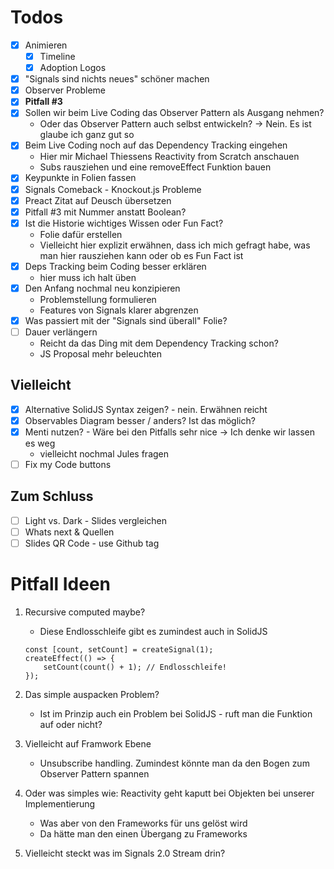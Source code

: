 # Todos

- [x] Animieren
    - [x] Timeline
    - [x] Adoption Logos
- [x] "Signals sind nichts neues" schöner machen
- [x] Observer Probleme
- [x] **Pitfall #3**
- [x] Sollen wir beim Live Coding das Observer Pattern als Ausgang nehmen?
    - Oder das Observer Pattern auch selbst entwickeln?
      -> Nein. Es ist glaube ich ganz gut so
- [x] Beim Live Coding noch auf das Dependency Tracking eingehen
    - Hier mir Michael Thiessens Reactivity from Scratch anschauen
    - Subs rausziehen und eine removeEffect Funktion bauen
- [x] Keypunkte in Folien fassen
- [x] Signals Comeback - Knockout.js Probleme
- [x] Preact Zitat auf Deusch übersetzen
- [x] Pitfall #3 mit Nummer anstatt Boolean?
- [x] Ist die Historie wichtiges Wissen oder Fun Fact?
    - Folie dafür erstellen
    - Vielleicht hier explizit erwähnen, dass ich mich gefragt habe, was man hier rausziehen kann oder ob es Fun Fact ist
- [x] Deps Tracking beim Coding besser erklären
    - hier muss ich halt üben
- [x] Den Anfang nochmal neu konzipieren
    - Problemstellung formulieren
    - Features von Signals klarer abgrenzen
- [x] Was passiert mit der "Signals sind überall" Folie?
- [ ] Dauer verlängern
    - Reicht da das Ding mit dem Dependency Tracking schon?
    - JS Proposal mehr beleuchten

## Vielleicht

- [x] Alternative SolidJS Syntax zeigen? - nein. Erwähnen reicht
- [x] Observables Diagram besser / anders? Ist das möglich?
- [x] Menti nutzen? - Wäre bei den Pitfalls sehr nice
      -> Ich denke wir lassen es weg
    - vielleicht nochmal Jules fragen
- [ ] Fix my Code buttons

## Zum Schluss

- [ ] Light vs. Dark - Slides vergleichen
- [ ] Whats next & Quellen
- [ ] Slides QR Code - use Github tag

# Pitfall Ideen

1. Recursive computed maybe?
    - Diese Endlosschleife gibt es zumindest auch in SolidJS
    ```
    const [count, setCount] = createSignal(1);
    createEffect(() => {
        setCount(count() + 1); // Endlosschleife!
    });
    ```
2. Das simple auspacken Problem?

    - Ist im Prinzip auch ein Problem bei SolidJS - ruft man die Funktion auf oder nicht?

3. Vielleicht auf Framwork Ebene
    - Unsubscribe handling. Zumindest könnte man da den Bogen zum Observer Pattern spannen
4. Oder was simples wie: Reactivity geht kaputt bei Objekten bei unserer Implementierung

    - Was aber von den Frameworks für uns gelöst wird
    - Da hätte man den einen Übergang zu Frameworks

5. Vielleicht steckt was im Signals 2.0 Stream drin?
